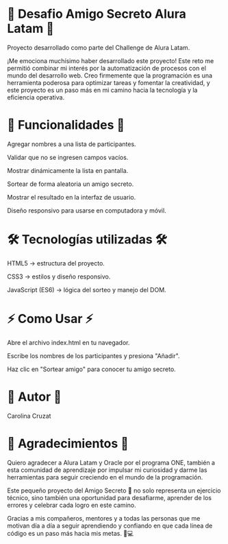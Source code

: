 <h1> 🎁 Desafio Amigo Secreto Alura Latam 🎁 </h1>

Proyecto desarrollado como parte del Challenge de Alura Latam.

¡Me emociona muchísimo haber desarrollado este proyecto!
Este reto me permitió combinar mi interés por la automatización de procesos con el mundo del desarrollo web.
Creo firmemente que la programación es una herramienta poderosa para optimizar tareas y fomentar la creatividad, y este proyecto es un paso más en mi camino hacia la tecnología y la eficiencia operativa.

<h1> 🚀 Funcionalidades 🚀 </h1>

Agregar nombres a una lista de participantes.

Validar que no se ingresen campos vacíos.

Mostrar dinámicamente la lista en pantalla.

Sortear de forma aleatoria un amigo secreto.

Mostrar el resultado en la interfaz de usuario.

Diseño responsivo para usarse en computadora y móvil.

<h1> 🛠 Tecnologías utilizadas 🛠 </h1>

HTML5 → estructura del proyecto.

CSS3 → estilos y diseño responsivo.

JavaScript (ES6) → lógica del sorteo y manejo del DOM.

<h1> ⚡ Como Usar ⚡ </h1>

Abre el archivo index.html en tu navegador.

Escribe los nombres de los participantes y presiona "Añadir".

Haz clic en "Sortear amigo" para conocer tu amigo secreto.

<h1> 📜 Autor 📜 </h1>

Carolina Cruzat

<h1> 🙏 Agradecimientos 🙏 </h1>

Quiero agradecer a Alura Latam y Oracle por el programa ONE, también a esta comunidad de aprendizaje por impulsar mi curiosidad y darme las herramientas para seguir creciendo en el mundo de la programación.

Este pequeño proyecto del Amigo Secreto 🎁 no solo representa un ejercicio técnico, sino también una oportunidad para desafiarme, aprender de los errores y celebrar cada logro en este camino.

Gracias a mis compañeros, mentores y a todas las personas que me motivan día a día a seguir aprendiendo y confiando en que cada línea de código es un paso más hacia mis metas. 🚀💻
